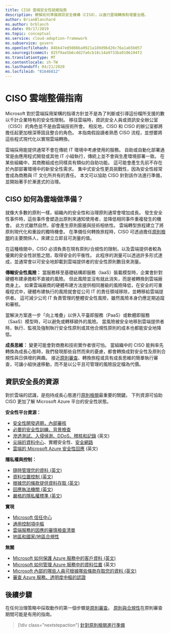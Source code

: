 ```yaml
---
title: CISO 雲端安全性就緒指南
description: 瞭解如何準備資訊安全機構（CISO），以進行雲端轉換和增量治理。
author: BrianBlanchard
ms.author: brblanch
ms.date: 09/17/2019
ms.topic: conceptual
ms.service: cloud-adoption-framework
ms.subservice: govern
ms.openlocfilehash: 84bb47e05086ba0921a189d96d20c76a1ab5b057
ms.sourcegitcommit: 825f9ae5b6cdd2fa6cb18c14a9733ba9106194f2
ms.translationtype: MT
ms.contentlocale: zh-TW
ms.lasthandoff: 04/21/2020
ms.locfileid: "81646812"
---
```

<!-- cSpell:ignore CISO -->

# <a name="ciso-cloud-readiness-guide"></a>CISO 雲端整備指南

Microsoft 對於雲端採用架構的指導方針並不是為了判斷或引導這份檔所支援的數以千計企業特有的安全性限制。 移往雲端時，資訊安全人員或資訊安全辦公室（CISO）的角色並不是由雲端技術所會。 相反地，CISO 和 CISO 的辦公室都將擔任起更加根深蒂固且整合的角色。 本指南假設讀者熟悉 CISO 流程，並想要將這些程式現代化以實現雲端轉換。

雲端採用能提供通常不會在傳統 IT 環境中考慮使用的服務。 自助或自動化部署通常是由應用程式開發或其他 IT 小組執行，傳統上並不會與生產環境部署一致。 在某些組織中，其商務組成也同樣具有類似的自助功能。 這可能會產生先前不存在於內部部署環境中的新安全性需求。 集中式安全性更具挑戰性，因為安全性經常會成為商務與 IT 文化所共有的責任。 本文可以協助 CISO 針對該作法進行準備，並開始著手於漸進式的治理。

<!-- markdownlint-disable MD026 -->

## <a name="how-can-a-ciso-prepare-for-the-cloud"></a>CISO 如何為雲端做準備？

就像大多數的原則一樣，組織內的安全性和治理原則通常會增加成長。 發生安全性事件時，這些事件會塑造出原則來通知使用者，並降低相同事件重複發生的機會。 此方式雖然自然，卻會產生原則膨脹與技術相依性。 雲端轉型旅程建立了將原則現代化和重設的獨特機會。 在準備任何轉換旅程時，CISO 可透過擔任[原則檢閱](./cloud-policy-review.md)的主要關係人，來建立立即且可測量的值。

在這種檢閱中，CISO 必須負責在現有原則/合規性的限制，以及雲端提供者較為優異的安全性狀態之間，取得安全的平衡性。 此程序的測量可以透過許多形式達成，並通常會以可安全地卸載到雲端提供者的安全性原則數目來測量。

**傳輸安全性風險：** 當服務移至基礎結構即服務（IaaS）裝載模型時，企業會針對硬體布建承擔較不直接的風險。 但此風險並沒有就此消失，而是被轉換到雲端廠商身上。 如果雲端廠商的硬體布建方法提供相同層級的風險降低，在安全的可重複程式中，硬體布建執行的風險就會從公司 IT 的責任領域移除，並轉移給雲端提供者。 這可減少公司 IT 負責管理的整體安全性風險，雖然風險本身仍應定期追蹤和審核。

當解決方案進一步「向上堆疊」以併入平臺即服務（PaaS）或軟體即服務（SaaS）模型時，可以避免或轉移額外的風險。 當風險被安全地移到雲端提供者時，執行、監視及強制執行安全性原則或其他合規性原則的成本也都能安全地降低。

**成長思維：** 變更可能會對商務和技術實作者很可怕。 當組織中的 CISO 能夠率先轉換為成長心態時，我們發現那些自然而來的憂慮，都會轉換成對安全性及原則合規性與日俱增的興趣。 接近[原則審查](./cloud-policy-review.md)、轉換旅程或具有成長思維的簡單執行審查，可讓小組快速移動，而不是以公平且可管理的風險設定檔為代價。

## <a name="resources-for-the-chief-information-security-officer"></a>資訊安全長的資源

對於雲端的認識，是抱持成長心態進行[原則檢閱](./cloud-policy-review.md)最重要的關鍵。 下列資源可協助 CISO 更加了解 Microsoft Azure 平台的安全性狀態。

**安全性平台資源：**

- [安全性開發週期，內部審核](https://www.microsoft.com/sdl)
- [必要的安全性訓練、背景檢查](https://downloads.cloudsecurityalliance.org/star/self-assessment/StandardResponsetoRequestforInformationWindowsAzureSecurityPrivacy.docx)
- [滲透測試、入侵偵測、DDoS、稽核和記錄](https://www.microsoft.com/security/business/operations) \(英文\)
- [尖端的資料中心](https://www.microsoft.com/cloud-platform/global-datacenters)、實體安全性、[安全網路](https://docs.microsoft.com/azure/security/security-network-overview)
- [雲端的 Microsoft Azure 安全性回應](https://aka.ms/securityresponsepaper) \(英文\)

**隱私權與控制：**

- [隨時管理您的資料 (英文)](https://www.microsoft.com/trust-center/privacy/data-management)
- [資料位置控制 (英文)](https://www.microsoft.com/trust-center/privacy/data-location)
- [根據您的條款提供資料存取 (英文)](https://www.microsoft.com/trust-center/privacy/data-access)
- [回應執法機關 (英文)](https://www.microsoft.com/trust-center/privacy)
- [嚴格的隱私權標準 (英文)](https://www.microsoft.com/trust-center/privacy)

**實現**

- [Microsoft 信任中心](https://www.microsoft.com/trust-center)
- [通用控制項中樞](https://www.microsoft.com/trust-center/compliance/compliance-overview)
- [雲端服務的因應的審慎檢查清單](https://www.microsoft.com/trust-center/compliance/due-diligence-checklist)
- [地區和國家/地區合規性](https://www.microsoft.com/trust-center/compliance/regional-country-compliance)

**無關**

- [Microsoft 如何保護 Azure 服務中的客戶資料 (英文)](https://www.microsoft.com/trust-center)
- [Microsoft 如何管理 Azure 服務中的資料位置](https://azuredatacentermap.azurewebsites.net) \(英文\)
- [Microsoft 內部的哪些人員可根據哪些條款存取您的資料 (英文)](https://www.microsoft.com/trust-center/privacy/data-access)
- [審查 Azure 服務、透明度中樞的認證](https://www.microsoft.com/trust-center/compliance/compliance-overview)

## <a name="next-steps"></a>後續步驟

在任何治理策略中採取動作的第一個步驟是[原則審查](./cloud-policy-review.md)。 [原則與合規性](./index.md)在原則審查期間可能是有用的指南。

> [!div class="nextstepaction"]
> [針對原則檢閱進行準備](./cloud-policy-review.md)
